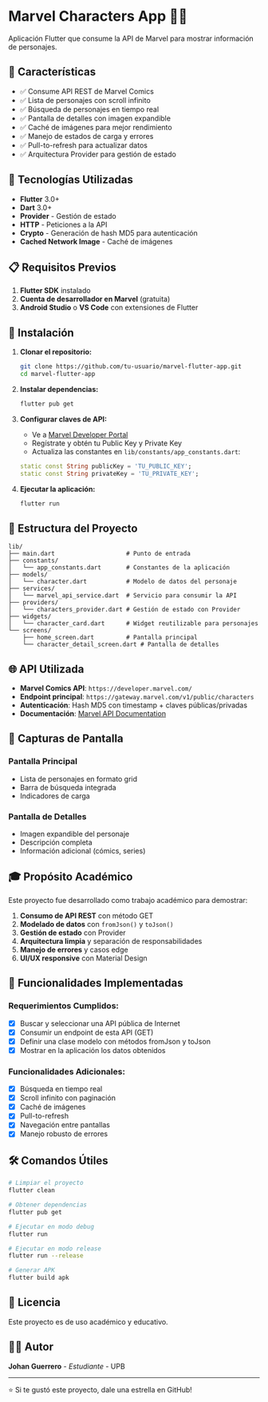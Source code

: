 # Marvel Characters App 🦸‍♂️

Aplicación Flutter que consume la API de Marvel para mostrar información de personajes.

## 📱 Características

- ✅ Consume API REST de Marvel Comics
- ✅ Lista de personajes con scroll infinito
- ✅ Búsqueda de personajes en tiempo real
- ✅ Pantalla de detalles con imagen expandible
- ✅ Caché de imágenes para mejor rendimiento
- ✅ Manejo de estados de carga y errores
- ✅ Pull-to-refresh para actualizar datos
- ✅ Arquitectura Provider para gestión de estado

## 🚀 Tecnologías Utilizadas

- **Flutter** 3.0+
- **Dart** 3.0+
- **Provider** - Gestión de estado
- **HTTP** - Peticiones a la API
- **Crypto** - Generación de hash MD5 para autenticación
- **Cached Network Image** - Caché de imágenes

## 📋 Requisitos Previos

1. **Flutter SDK** instalado
2. **Cuenta de desarrollador en Marvel** (gratuita)
3. **Android Studio** o **VS Code** con extensiones de Flutter

## 🔧 Instalación

1. **Clonar el repositorio:**
   ```bash
   git clone https://github.com/tu-usuario/marvel-flutter-app.git
   cd marvel-flutter-app
   ```

2. **Instalar dependencias:**
   ```bash
   flutter pub get
   ```

3. **Configurar claves de API:**
   - Ve a [Marvel Developer Portal](https://developer.marvel.com/)
   - Regístrate y obtén tu Public Key y Private Key
   - Actualiza las constantes en `lib/constants/app_constants.dart`:
   ```dart
   static const String publicKey = 'TU_PUBLIC_KEY';
   static const String privateKey = 'TU_PRIVATE_KEY';
   ```

4. **Ejecutar la aplicación:**
   ```bash
   flutter run
   ```

## 📁 Estructura del Proyecto

```
lib/
├── main.dart                    # Punto de entrada
├── constants/
│   └── app_constants.dart       # Constantes de la aplicación
├── models/
│   └── character.dart           # Modelo de datos del personaje
├── services/
│   └── marvel_api_service.dart  # Servicio para consumir la API
├── providers/
│   └── characters_provider.dart # Gestión de estado con Provider
├── widgets/
│   └── character_card.dart      # Widget reutilizable para personajes
└── screens/
    ├── home_screen.dart         # Pantalla principal
    └── character_detail_screen.dart # Pantalla de detalles
```

## 🌐 API Utilizada

- **Marvel Comics API**: `https://developer.marvel.com/`
- **Endpoint principal**: `https://gateway.marvel.com/v1/public/characters`
- **Autenticación**: Hash MD5 con timestamp + claves públicas/privadas
- **Documentación**: [Marvel API Documentation](https://developer.marvel.com/docs)

## 📱 Capturas de Pantalla

### Pantalla Principal
- Lista de personajes en formato grid
- Barra de búsqueda integrada
- Indicadores de carga

### Pantalla de Detalles
- Imagen expandible del personaje
- Descripción completa
- Información adicional (cómics, series)

## 🎓 Propósito Académico

Este proyecto fue desarrollado como trabajo académico para demostrar:

1. **Consumo de API REST** con método GET
2. **Modelado de datos** con `fromJson()` y `toJson()`
3. **Gestión de estado** con Provider
4. **Arquitectura limpia** y separación de responsabilidades
5. **Manejo de errores** y casos edge
6. **UI/UX responsive** con Material Design

## 🚀 Funcionalidades Implementadas

### Requerimientos Cumplidos:
- [x] Buscar y seleccionar una API pública de Internet
- [x] Consumir un endpoint de esta API (GET)
- [x] Definir una clase modelo con métodos fromJson y toJson
- [x] Mostrar en la aplicación los datos obtenidos

### Funcionalidades Adicionales:
- [x] Búsqueda en tiempo real
- [x] Scroll infinito con paginación
- [x] Caché de imágenes
- [x] Pull-to-refresh
- [x] Navegación entre pantallas
- [x] Manejo robusto de errores

## 🛠️ Comandos Útiles

```bash
# Limpiar el proyecto
flutter clean

# Obtener dependencias
flutter pub get

# Ejecutar en modo debug
flutter run

# Ejecutar en modo release
flutter run --release

# Generar APK
flutter build apk
```

## 📄 Licencia

Este proyecto es de uso académico y educativo.

## 👨‍💻 Autor

**Johan Guerrero** - *Estudiante* - UPB

---

⭐ Si te gustó este proyecto, dale una estrella en GitHub!

